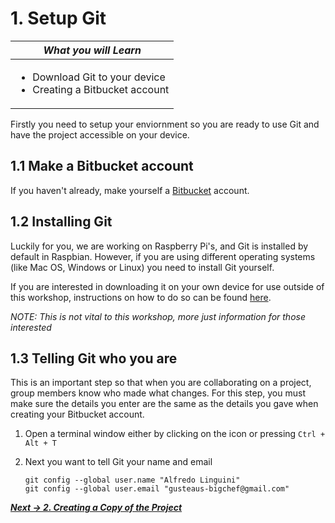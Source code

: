 # 1. Setup Git

| *What you will Learn* |
|---|
|<ul><li> Download Git to your device</li> <li>Creating a Bitbucket account</li></ul>|

Firstly you need to setup your enviornment so you are ready to use Git and have the project accessible on your device.

## 1.1 Make a Bitbucket account

If you haven't already, make yourself a [Bitbucket](https://bitbucket.org/) account.

## 1.2 Installing Git

Luckily for you, we are working on Raspberry Pi's, and Git is installed by default in Raspbian. However, if you are using different operating systems (like Mac OS, Windows or Linux) you need to install Git yourself.

If you are interested in downloading it on your own device for use outside of this workshop, instructions on how to do so can be found [here](https://git-scm.com/book/en/v2/Getting-Started-Installing-Git).

*NOTE: This is not vital to this workshop, more just information for those interested*

## 1.3 Telling Git who you are

This is an important step so that when you are collaborating on a project, group members know who made what changes. For this step, you must make sure the details you enter are the same as the details you gave when creating your Bitbucket account.

1. Open a terminal window either by clicking on the icon or pressing `Ctrl + Alt + T`
2. Next you want to tell Git your name and email

   `git config --global user.name "Alfredo Linguini"`  
   `git config --global user.email "gusteaus-bigchef@gmail.com"`  
   <!--TODO: What about editors? Is this important with pi-->
   <!--`git config --global core.editor nano`-->
   
   

***[Next -> 2. Creating a Copy of the Project](3.creatingACopy.md)***

